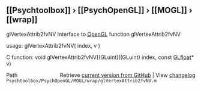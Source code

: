 ## [[Psychtoolbox]] &#8250; [[PsychOpenGL]] &#8250; [[MOGL]] &#8250; [[wrap]]

glVertexAttrib2fvNV  Interface to [OpenGL](OpenGL) function glVertexAttrib2fvNV  
  
usage:  glVertexAttrib2fvNV( index, v )  
  
C function:  void glVertexAttrib2fvNV[(GLuint]((GLuint) index, const [GLfloat](GLfloat)\* v)  




<div class="code_header" style="text-align:right;">
  <span style="float:left;">Path&nbsp;&nbsp;</span> <span class="counter">Retrieve <a href=
  "https://raw.github.com/Psychtoolbox-3/Psychtoolbox-3/beta/Psychtoolbox/PsychOpenGL/MOGL/wrap/glVertexAttrib2fvNV.m">current version from GitHub</a> | View <a href=
  "https://github.com/Psychtoolbox-3/Psychtoolbox-3/commits/beta/Psychtoolbox/PsychOpenGL/MOGL/wrap/glVertexAttrib2fvNV.m">changelog</a></span>
</div>
<div class="code">
  <code>Psychtoolbox/PsychOpenGL/MOGL/wrap/glVertexAttrib2fvNV.m</code>
</div>

